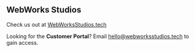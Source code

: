 ## WebWorks Studios
Check us out at <a href="https://webworksstudios.tech">WebWorksStudios.tech</a>

Looking for the <b>Customer Portal</b>? Email hello@webworksstudios.tech to gain access.
